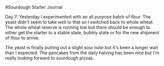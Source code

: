 #Sourdough Starter Journal

Day 7:
Yesterday I experimented with an all purpose batch of flour. The yeast didn\'t seem to take well to that so I switched back to whole wheat. The whole wheat reserve is running low but there should be enough to either get the starter to a stable state, bubbly state or for the new shipment of flour to arrive.

The yeast is finally putting out a slight sour note but it's been a longer wait than I expected. The pancakes from the daily halving has been nice but I'm really looking forward to sourdough pizzas.

